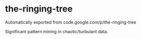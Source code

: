 # the-ringing-tree
Automatically exported from code.google.com/p/the-ringing-tree

Significant pattern mining in chaotic/turbulant data.
